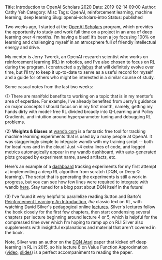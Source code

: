Title: Introduction to OpenAI Scholars 2020
Date: 2019-02-14 09:00
Author: Cathy Yeh
Category: Misc
Tags: OpenAI, reinforcement learning, machine learning, deep learning
Slug: openai-scholars-intro
Status: published

Two weeks ago, I started at the [OpenAI Scholars](https://openai.com/blog/openai-scholars-spring-2020/) program, which provides the opportunity to study and work full time on a project in an area of deep learning over 4 months.  I’m having a blast!  It’s been a joy focusing 100% on learning and challenging myself in an atmosphere full of friendly intellectual energy and drive.

My mentor is Jerry Tworek, an OpenAI research scientist who works on reinforcement learning (RL) in robotics, and I’ve also chosen to focus on RL during the program.  I constructed a [syllabus](https://docs.google.com/document/d/1MlM5bxMqqiUIig5I6Y28fegvbqokjuvS2llVd2dIIRE/edit?usp=sharing) that will definitely evolve over time, but I’ll try to keep it up-to-date to serve as a useful record for myself and a guide for others who might be interested in a similar course of study.

Some casual notes from the last two weeks:

(1) There are manifold benefits to working on a topic that is in my mentor’s area of expertise.  For example, I’ve already benefited from Jerry’s guidance on major concepts I should focus on in my first month, namely, getting my hands dirty with model-free RL divided broadly into Q-Learning and Policy Gradients, and intuition around hyperparameter tuning and debugging RL problems.

(2) **Weights & Biases** at [wandb.com](wandb.com) is a fantastic free tool for tracking machine learning experiments that is used by a many people at OpenAI.  It was staggeringly simple to integrate wandb with my training script -- both for local runs and in the cloud!  Just ~4 extra lines of code, and logged metrics automagically appear in my wandb dashboard, with auto-generated plots grouped by experiment name, saved artifacts, etc.

Here's an example of a [dashboard](https://app.wandb.ai/frangipane/dqn?workspace=user-frangipane) tracking experiments for my first attempt at implementing a deep RL algorithm from scratch (DQN, or Deep Q learning).  The script that is generating the experiments is still a work in progress, but you can see how few lines were required to integrate with wandb [here](https://github.com/frangipane/reinforcement-learning/blob/master/DQN/dqn.py).  Stay tuned for a blog post about DQN itself in the future!

(3) I've found it very helpful to parallelize reading Sutton and Barto's [Reinforcement Learning: An Introduction](http://incompleteideas.net/book/RLbook2018.pdf), *the* classic text on RL, with watching David Silver's pedagogical online [lectures](http://www0.cs.ucl.ac.uk/staff/d.silver/web/Teaching.html).  Silver's lectures follow the book closely for the first few chapters, then start condensing several chapters per lecture beginning around lecture 4 or 5, which is helpful for the compressed time over which I'm hoping to ramp up on RL!  Silver also supplements with insightful explanations and material that aren't covered in the book.

Note, Silver was an author on the [DQN Atari](https://storage.googleapis.com/deepmind-media/dqn/DQNNaturePaper.pdf) paper that kicked off deep learning in RL in 2015, so his lecture 6 on Value Function Approximation ([video](https://www.youtube.com/watch?v=UoPei5o4fps), [slides](http://www0.cs.ucl.ac.uk/staff/d.silver/web/Teaching_files/FA.pdf)) is a perfect accompaniment to reading the paper.
